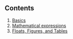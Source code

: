 Contents
--------------------------------------------------------------------------------

1.  [Basics](01-basics.html)
1.  [Mathematical expressions](02-math.html)
1.  [Floats, Figures, and Tables](03-figs-tables.html)




